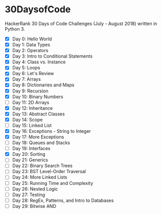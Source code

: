 30DaysofCode
============
HackerRank 30 Days of Code Challenges (July - August 2018) written in Python 3.

- [x] Day 0: Hello World
- [x] Day 1: Data Types
- [x] Day 2: Operators
- [x] Day 3: Intro to Conditional Statements
- [x] Day 4: Class vs. Instance
- [x] Day 5: Loops
- [x] Day 6: Let's Review
- [x] Day 7: Arrays
- [x] Day 8: Dictionaries and Maps
- [x] Day 9: Recursion
- [x] Day 10: Binary Numbers
- [ ] Day 11: 2D Arrays
- [x] Day 12: Inheritance
- [x] Day 13: Abstract Classes
- [x] Day 14: Scope
- [ ] Day 15: Linked List
- [x] Day 16: Exceptions - String to Integer
- [x] Day 17: More Exceptions
- [ ] Day 18: Queues and Stacks
- [ ] Day 19: Interfaces
- [x] Day 20: Sorting
- [ ] Day 21: Generics
- [ ] Day 22: Binary Search Trees
- [ ] Day 23: BST Level-Order Traversal
- [ ] Day 24: More Linked Lists
- [ ] Day 25: Running Time and Complexity
- [ ] Day 26: Nested Logic
- [ ] Day 27: Testing
- [ ] Day 28: RegEx, Patterns, and Intro to Databases
- [ ] Day 29: Bitwise AND
